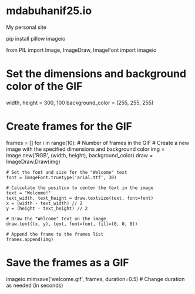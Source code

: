 # mdabuhanif25.io
My personal site 

pip install pillow imageio

from PIL import Image, ImageDraw, ImageFont
import imageio

# Set the dimensions and background color of the GIF
width, height = 300, 100
background_color = (255, 255, 255)

# Create frames for the GIF
frames = []
for i in range(10):  # Number of frames in the GIF
    # Create a new image with the specified dimensions and background color
    img = Image.new('RGB', (width, height), background_color)
    draw = ImageDraw.Draw(img)

    # Set the font and size for the "Welcome" text
    font = ImageFont.truetype('arial.ttf', 30)

    # Calculate the position to center the text in the image
    text = "Welcome!"
    text_width, text_height = draw.textsize(text, font=font)
    x = (width - text_width) // 2
    y = (height - text_height) // 2

    # Draw the "Welcome" text on the image
    draw.text((x, y), text, font=font, fill=(0, 0, 0))

    # Append the frame to the frames list
    frames.append(img)

# Save the frames as a GIF
imageio.mimsave('welcome.gif', frames, duration=0.5)  # Change duration as needed (in seconds)
